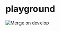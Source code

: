 # playground
[![Merge on develop](https://github.com/ftrip-io/playground/actions/workflows/develop-merged.yml/badge.svg)](https://github.com/ftrip-io/playground/actions/workflows/develop-merged.yml)
